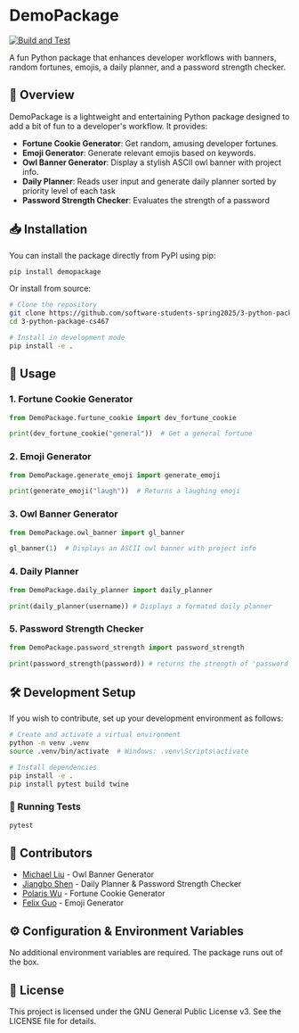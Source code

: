 # DemoPackage

[![Build and Test](https://github.com/software-students-spring2025/3-python-package-cs467/actions/workflows/build.yaml/badge.svg)](https://github.com/software-students-spring2025/3-python-package-cs467/actions/workflows/build.yaml)

A fun Python package that enhances developer workflows with banners, random fortunes, emojis, a daily planner, and a password strength checker.

## 📌 Overview
DemoPackage is a lightweight and entertaining Python package designed to add a bit of fun to a developer's workflow. It provides:
- **Fortune Cookie Generator**: Get random, amusing developer fortunes.
- **Emoji Generator**: Generate relevant emojis based on keywords.
- **Owl Banner Generator**: Display a stylish ASCII owl banner with project info.
- **Daily Planner**: Reads user input and generate daily planner sorted by priority level of each task
- **Password Strength Checker**: Evaluates the strength of a password

## 📥 Installation
You can install the package directly from PyPI using pip:
```sh
pip install demopackage
```
Or install from source:
```sh
# Clone the repository
git clone https://github.com/software-students-spring2025/3-python-package-cs467.git
cd 3-python-package-cs467

# Install in development mode
pip install -e .
```

## 🚀 Usage
### 1. Fortune Cookie Generator
```python
from DemoPackage.furtune_cookie import dev_fortune_cookie

print(dev_fortune_cookie("general"))  # Get a general fortune
```

### 2. Emoji Generator
```python
from DemoPackage.generate_emoji import generate_emoji

print(generate_emoji("laugh"))  # Returns a laughing emoji
```

### 3. Owl Banner Generator
```python
from DemoPackage.owl_banner import gl_banner

gl_banner(1)  # Displays an ASCII owl banner with project info
```

### 4. Daily Planner
```python
from DemoPackage.daily_planner import daily_planner

print(daily_planner(username)) # Displays a formated daily planner
```

### 5. Password Strength Checker
```python
from DemoPackage.password_strength import password_strength

print(password_strength(password)) # returns the strength of 'password'
```

## 🛠 Development Setup
If you wish to contribute, set up your development environment as follows:
```sh
# Create and activate a virtual environment
python -m venv .venv
source .venv/bin/activate  # Windows: .venv\Scripts\activate

# Install dependencies
pip install -e .
pip install pytest build twine
```

### 🧪 Running Tests
```sh
pytest
```

## 👥 Contributors
- [Michael Liu](https://github.com/Michaelliu1017) - Owl Banner Generator
- [Jiangbo Shen](https://github.com/js-montgomery) - Daily Planner & Password Strength Checker
- [Polaris Wu](https://github.com/Polaris-Wu450) - Fortune Cookie Generator
- [Felix Guo](https://github.com/Fel1xgte) - Emoji Generator

## ⚙️ Configuration & Environment Variables
No additional environment variables are required. The package runs out of the box.

## 🔑 License
This project is licensed under the GNU General Public License v3. See the LICENSE file for details.
